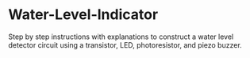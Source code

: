 # Water-Level-Indicator
Step by step instructions with explanations to construct a water level detector circuit using a transistor, LED, photoresistor, and piezo buzzer.
